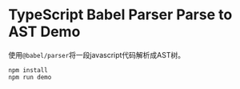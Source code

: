 TypeScript Babel Parser Parse to AST Demo
=========================================

使用`@babel/parser`将一段javascript代码解析成AST树。

```
npm install
npm run demo
```
